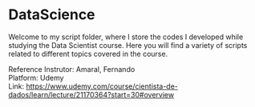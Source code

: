 # DataScience

Welcome to my script folder, where I store the codes I developed while studying the Data Scientist course. Here you will find a variety of scripts related to different topics covered in the course.

Reference
Instrutor: Amaral, Fernando\
Platform: Udemy\
Link: https://www.udemy.com/course/cientista-de-dados/learn/lecture/21170364?start=30#overview
